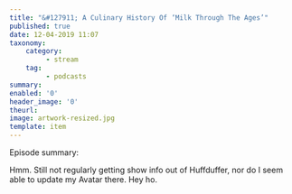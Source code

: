 ```yaml
---
title: "&#127911; A Culinary History Of ‘Milk Through The Ages’"
published: true
date: 12-04-2019 11:07
taxonomy:
    category:
         - stream
    tag:
         - podcasts
summary:
enabled: '0'
header_image: '0'
theurl: 
image: artwork-resized.jpg
template: item
---
```

 
Episode summary: 

Hmm. Still not regularly getting show info out of Huffduffer, nor do I seem able to update my Avatar there. Hey ho.

